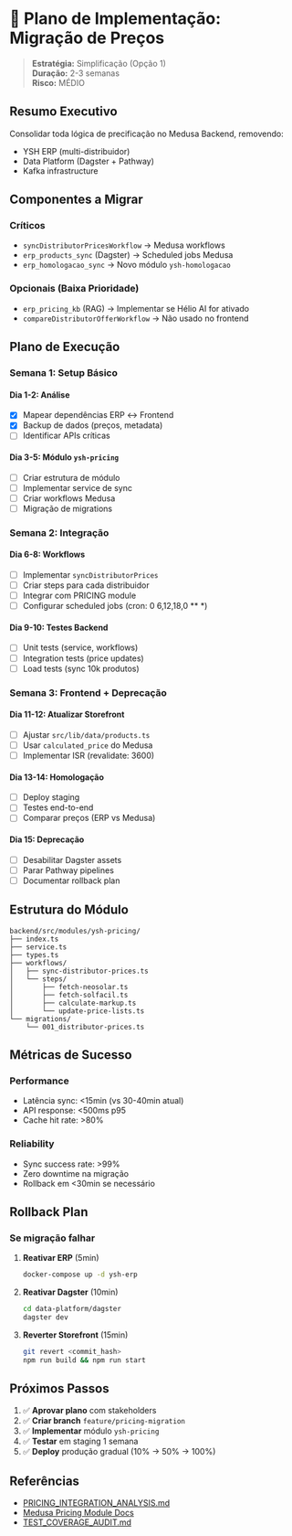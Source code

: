 # 🚀 Plano de Implementação: Migração de Preços

> **Estratégia:** Simplificação (Opção 1)  
> **Duração:** 2-3 semanas  
> **Risco:** MÉDIO

## Resumo Executivo

Consolidar toda lógica de precificação no Medusa Backend, removendo:

- YSH ERP (multi-distribuidor)
- Data Platform (Dagster + Pathway)
- Kafka infrastructure

## Componentes a Migrar

### Críticos

- `syncDistributorPricesWorkflow` → Medusa workflows
- `erp_products_sync` (Dagster) → Scheduled jobs Medusa
- `erp_homologacao_sync` → Novo módulo `ysh-homologacao`

### Opcionais (Baixa Prioridade)

- `erp_pricing_kb` (RAG) → Implementar se Hélio AI for ativado
- `compareDistributorOfferWorkflow` → Não usado no frontend

## Plano de Execução

### Semana 1: Setup Básico

#### Dia 1-2: Análise

- [x] Mapear dependências ERP ↔ Frontend
- [x] Backup de dados (preços, metadata)
- [ ] Identificar APIs críticas

#### Dia 3-5: Módulo `ysh-pricing`

- [ ] Criar estrutura de módulo
- [ ] Implementar service de sync
- [ ] Criar workflows Medusa
- [ ] Migração de migrations

### Semana 2: Integração

#### Dia 6-8: Workflows

- [ ] Implementar `syncDistributorPrices`
- [ ] Criar steps para cada distribuidor
- [ ] Integrar com PRICING module
- [ ] Configurar scheduled jobs (cron: 0 6,12,18,0 ** *)

#### Dia 9-10: Testes Backend

- [ ] Unit tests (service, workflows)
- [ ] Integration tests (price updates)
- [ ] Load tests (sync 10k produtos)

### Semana 3: Frontend + Deprecação

#### Dia 11-12: Atualizar Storefront

- [ ] Ajustar `src/lib/data/products.ts`
- [ ] Usar `calculated_price` do Medusa
- [ ] Implementar ISR (revalidate: 3600)

#### Dia 13-14: Homologação

- [ ] Deploy staging
- [ ] Testes end-to-end
- [ ] Comparar preços (ERP vs Medusa)

#### Dia 15: Deprecação

- [ ] Desabilitar Dagster assets
- [ ] Parar Pathway pipelines
- [ ] Documentar rollback plan

## Estrutura do Módulo

```
backend/src/modules/ysh-pricing/
├── index.ts
├── service.ts
├── types.ts
├── workflows/
│   ├── sync-distributor-prices.ts
│   └── steps/
│       ├── fetch-neosolar.ts
│       ├── fetch-solfacil.ts
│       ├── calculate-markup.ts
│       └── update-price-lists.ts
└── migrations/
    └── 001_distributor-prices.ts
```

## Métricas de Sucesso

### Performance

- Latência sync: <15min (vs 30-40min atual)
- API response: <500ms p95
- Cache hit rate: >80%

### Reliability

- Sync success rate: >99%
- Zero downtime na migração
- Rollback em <30min se necessário

## Rollback Plan

### Se migração falhar

1. **Reativar ERP** (5min)

   ```bash
   docker-compose up -d ysh-erp
   ```

2. **Reativar Dagster** (10min)

   ```bash
   cd data-platform/dagster
   dagster dev
   ```

3. **Reverter Storefront** (15min)

   ```bash
   git revert <commit_hash>
   npm run build && npm run start
   ```

## Próximos Passos

1. ✅ **Aprovar plano** com stakeholders
2. ✅ **Criar branch** `feature/pricing-migration`
3. ✅ **Implementar** módulo `ysh-pricing`
4. ✅ **Testar** em staging 1 semana
5. ✅ **Deploy** produção gradual (10% → 50% → 100%)

## Referências

- [PRICING_INTEGRATION_ANALYSIS.md](./PRICING_INTEGRATION_ANALYSIS.md)
- [Medusa Pricing Module Docs](https://docs.medusajs.com/resources/commerce-modules/pricing)
- [TEST_COVERAGE_AUDIT.md](./TEST_COVERAGE_AUDIT.md)
